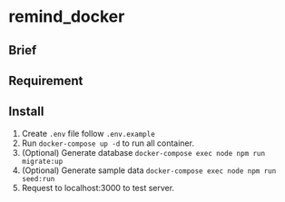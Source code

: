 # remind_docker

## Brief
## Requirement
## Install 
1. Create ```.env``` file follow ```.env.example```
2. Run ```docker-compose up -d``` to run all container.
3. (Optional) Generate database ```docker-compose exec node npm run migrate:up```
4. (Optional) Generate sample data ```docker-compose exec node npm run seed:run```
5. Request to localhost:3000 to test server.
